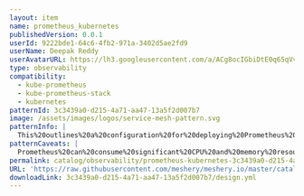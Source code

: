 ```yaml
---
layout: item
name: prometheus_kubernetes
publishedVersion: 0.0.1
userId: 9222bde1-64c6-4fb2-971a-3402d5ae2fd9
userName: Deepak Reddy
userAvatarURL: https://lh3.googleusercontent.com/a/ACg8ocIGbiDtE0q65qVvAUdzHw8Qky81rM0kSAknIqbgysfDCw=s96-c
type: observability
compatibility:
  - kube-prometheus
  - kube-prometheus-stack
  - kubernetes
patternId: 3c3439a0-d215-4a71-aa47-13a5f2d007b7
image: /assets/images/logos/service-mesh-pattern.svg
patternInfo: |
  This%20outlines%20a%20configuration%20for%20deploying%20Prometheus%20to%20monitor%20Kubernetes%20clusters%20effectively.%20It%20focuses%20on%20setting%20up%20Prometheus%20to%20collect%20and%20store%20metrics%20from%20various%20Kubernetes%20components%20such%20as%20nodes%2C%20pods%2C%20and%20services.
patternCaveats: |
  Prometheus%20can%20consume%20significant%20CPU%20and%20memory%20resources%2C%20especially%20when%20monitoring%20large-scale%20Kubernetes%20clusters%20with%20numerous%20pods%20and%20services.%20Careful%20resource%20allocation%20and%20monitoring%20are%20essential%20to%20prevent%20performance%20degradation%20or%20cluster%20instability.
permalink: catalog/observability/prometheus-kubernetes-3c3439a0-d215-4a71-aa47-13a5f2d007b7.html
URL: 'https://raw.githubusercontent.com/meshery/meshery.io/master/catalog/3c3439a0-d215-4a71-aa47-13a5f2d007b7/0.0.1/design.yml'
downloadLink: 3c3439a0-d215-4a71-aa47-13a5f2d007b7/design.yml
---
```

